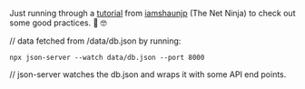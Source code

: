 Just running through a [tutorial](https://www.youtube.com/playlist?list=PL4cUxeGkcC9gZD-Tvwfod2gaISzfRiP9d) from [iamshaunjp](https://www.youtube.com/redirect?event=video_description&redir_token=QUFFLUhqazNVNWtIQnJHd3dNazAxSUZrUjlmRGZRQ1lfUXxBQ3Jtc0trNTJIVzZ1VThuWWdrdVFQTlcwX3VVeGZxcnJEYmRzMGRzUEVBbDVKazFSX1ZyVEl4eGFKbm1RMXZsczFmSzFqRkhMbHFfTUpuTmNfRndkQ0dhZGxfMTB2ODJ4VlNzM3A0UkZGS2NKZndxLTVrTlp0bw&q=https%3A%2F%2Fgithub.com%2Fiamshaunjp%2FComplete-React-Tutorial) (The Net Ninja) to check out some good practices. 🖖 🤓



// data fetched from /data/db.json by running:
```ssh
npx json-server --watch data/db.json --port 8000 
```
// json-server watches the db.json and wraps it with some API end points.